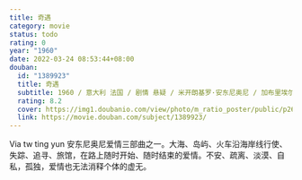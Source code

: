 ```yaml
---
title: 奇遇
category: movie
status: todo
rating: 0
year: "1960"
date: 2022-03-24 08:53:44+08:00
douban:
  id: "1389923"
  title: 奇遇
  subtitle: 1960 / 意大利 法国 / 剧情 悬疑 / 米开朗基罗·安东尼奥尼 / 加布里埃尔·费泽蒂 莫尼卡·维蒂
  rating: 8.2
  cover: https://img1.doubanio.com/view/photo/m_ratio_poster/public/p2620583227.jpg
  link: https://movie.douban.com/subject/1389923/
---
```


Via tw ting yun 安东尼奥尼爱情三部曲之一。大海、岛屿、火车沿海岸线行使、失踪、追寻、旅馆，在路上随时开始、随时结束的爱情。不安、疏离、淡漠、自私，孤独，爱情也无法消释个体的虚无。
